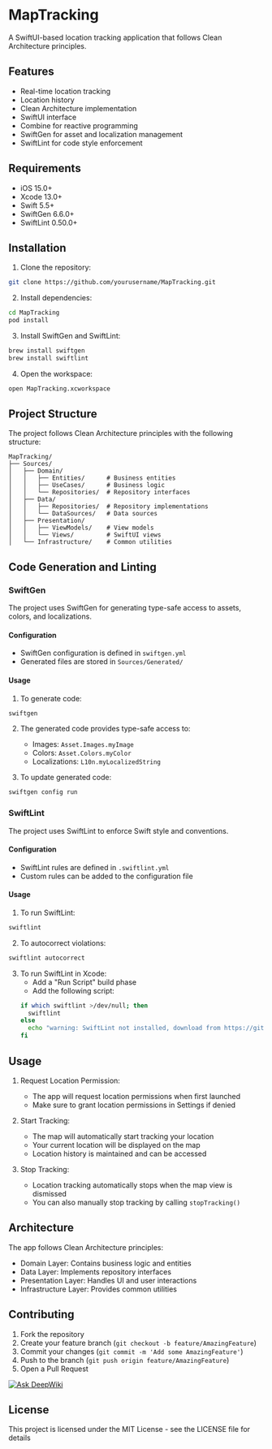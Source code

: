 # MapTracking

A SwiftUI-based location tracking application that follows Clean Architecture principles.

## Features

- Real-time location tracking
- Location history
- Clean Architecture implementation
- SwiftUI interface
- Combine for reactive programming
- SwiftGen for asset and localization management
- SwiftLint for code style enforcement

## Requirements

- iOS 15.0+
- Xcode 13.0+
- Swift 5.5+
- SwiftGen 6.6.0+
- SwiftLint 0.50.0+

## Installation

1. Clone the repository:
```bash
git clone https://github.com/yourusername/MapTracking.git
```

2. Install dependencies:
```bash
cd MapTracking
pod install
```

3. Install SwiftGen and SwiftLint:
```bash
brew install swiftgen
brew install swiftlint
```

4. Open the workspace:
```bash
open MapTracking.xcworkspace
```

## Project Structure

The project follows Clean Architecture principles with the following structure:

```
MapTracking/
├── Sources/
│   ├── Domain/
│   │   ├── Entities/      # Business entities
│   │   ├── UseCases/      # Business logic
│   │   └── Repositories/  # Repository interfaces
│   ├── Data/
│   │   ├── Repositories/  # Repository implementations
│   │   └── DataSources/   # Data sources
│   ├── Presentation/
│   │   ├── ViewModels/    # View models
│   │   └── Views/         # SwiftUI views
│   └── Infrastructure/    # Common utilities
```

## Code Generation and Linting

### SwiftGen

The project uses SwiftGen for generating type-safe access to assets, colors, and localizations.

#### Configuration
- SwiftGen configuration is defined in `swiftgen.yml`
- Generated files are stored in `Sources/Generated/`

#### Usage
1. To generate code:
```bash
swiftgen
```

2. The generated code provides type-safe access to:
   - Images: `Asset.Images.myImage`
   - Colors: `Asset.Colors.myColor`
   - Localizations: `L10n.myLocalizedString`

3. To update generated code:
```bash
swiftgen config run
```

### SwiftLint

The project uses SwiftLint to enforce Swift style and conventions.

#### Configuration
- SwiftLint rules are defined in `.swiftlint.yml`
- Custom rules can be added to the configuration file

#### Usage
1. To run SwiftLint:
```bash
swiftlint
```

2. To autocorrect violations:
```bash
swiftlint autocorrect
```

3. To run SwiftLint in Xcode:
   - Add a "Run Script" build phase
   - Add the following script:
   ```bash
   if which swiftlint >/dev/null; then
     swiftlint
   else
     echo "warning: SwiftLint not installed, download from https://github.com/realm/SwiftLint"
   fi
   ```

## Usage

1. Request Location Permission:
   - The app will request location permissions when first launched
   - Make sure to grant location permissions in Settings if denied

2. Start Tracking:
   - The map will automatically start tracking your location
   - Your current location will be displayed on the map
   - Location history is maintained and can be accessed

3. Stop Tracking:
   - Location tracking automatically stops when the map view is dismissed
   - You can also manually stop tracking by calling `stopTracking()`

## Architecture

The app follows Clean Architecture principles:

- Domain Layer: Contains business logic and entities
- Data Layer: Implements repository interfaces
- Presentation Layer: Handles UI and user interactions
- Infrastructure Layer: Provides common utilities

## Contributing

1. Fork the repository
2. Create your feature branch (`git checkout -b feature/AmazingFeature`)
3. Commit your changes (`git commit -m 'Add some AmazingFeature'`)
4. Push to the branch (`git push origin feature/AmazingFeature`)
5. Open a Pull Request

[![Ask DeepWiki](https://deepwiki.com/badge.svg)](https://deepwiki.com/nts-sixblack/ProjectStructure)

## License

This project is licensed under the MIT License - see the LICENSE file for details 
